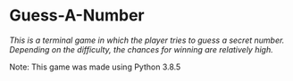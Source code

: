 # Guess-A-Number
*This is a terminal game in which the player tries to guess a secret number. Depending on the difficulty, the chances for winning are relatively high.*

Note: This game was made using Python 3.8.5
